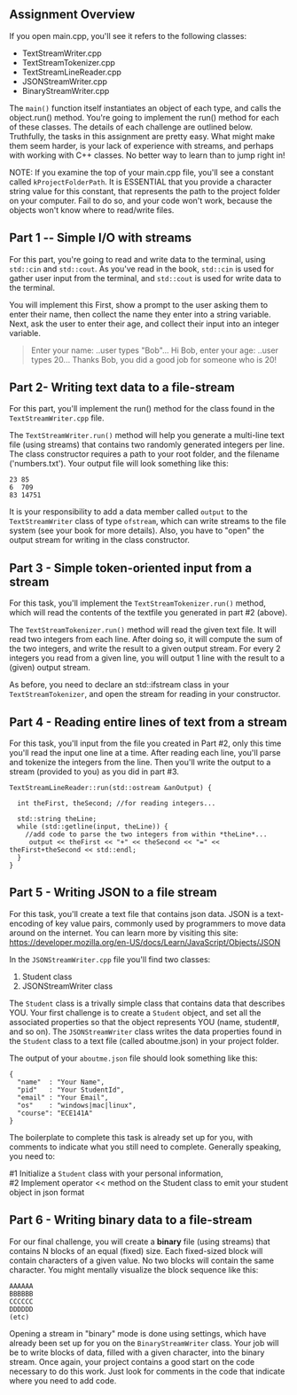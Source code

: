 ## Assignment Overview

If you open main.cpp, you'll see it refers to the following classes: 

- TextStreamWriter.cpp
- TextStreamTokenizer.cpp
- TextStreamLineReader.cpp
- JSONStreamWriter.cpp
- BinaryStreamWriter.cpp

The `main()` function itself instantiates an object of each type, and calls the object.run() method. You're going to implement the run() method for each of these classes. The details of each challenge are outlined below. Truthfully, the tasks in this assignment are pretty easy. What might make them seem harder, is your lack of experience with streams, and perhaps with working with C++ classes. No better way to learn than to jump right in!

NOTE: If you examine the top of your main.cpp file, you'll see a constant called `kProjectFolderPath`. It is ESSENTIAL that you provide a character string value for this constant, that represents the path to the project folder on your computer. Fail to do so, and your code won't work, because the objects won't know where to read/write files.

## Part 1 -- Simple I/O with streams

For this part, you're going to read and write data to the terminal, using `std::cin` and `std::cout`. As you've read in the book, `std::cin` is used for gather user input from the terminal, and `std::cout` is used for write data to the terminal. 

You will implement this 
First, show a prompt to the user asking them to enter their name, then collect the name they enter into a string variable. Next, ask the user to enter their age, and collect their input into an integer variable.

> Enter your name: ..user types "Bob"... 
> Hi Bob, enter your age: ..user types 20...
> Thanks Bob, you did a good job for someone who is 20! 


## Part 2- Writing text data to a file-stream

For this part, you'll implement the run() method for the class found in the `TextStreamWriter.cpp` file. 

The `TextStreamWriter.run()` method will help you generate a multi-line text file (using streams) that contains two randomly generated integers per line. The class constructor requires a path to your root folder, and the filename ('numbers.txt'). Your output file will look something like this:

```
23 85
6  709
83 14751
```

It is your responsibility to add a data member called `output` to the `TextStreamWriter` class of type `ofstream`, which can write streams to the file system (see your book for more details). Also, you have to "open" the output stream for writing in the class constructor.


## Part 3 - Simple token-oriented input from a stream 

For this task, you'll implement the `TextStreamTokenizer.run()` method, which will read the contents of the textfile you generated in part #2 (above).

The `TextStreamTokenizer.run()` method will read the given text file. It will read two integers from each line. After doing so, it will compute the sum of the two integers, and write the result to a given output stream. For every 2 integers you read from a given line, you will output 1 line with the result to a (given) output stream. 

As before, you need to declare an std::ifstream class in your `TextStreamTokenizer`, and open the stream for reading in your constructor.


## Part 4 - Reading entire lines of text from a stream

For this task, you'll input from the file you created in Part #2, only this time you'll read the input one line at a time. After reading each line, you'll parse and tokenize the integers from the line. Then you'll write the output to a stream (provided to you) as you did in part #3.

```
TextStreamLineReader::run(std::ostream &anOutput) {
  
  int theFirst, theSecond; //for reading integers...
  
  std::string theLine;
  while (std::getline(input, theLine)) {
    //add code to parse the two integers from within *theLine*...
     output << theFirst << "+" << theSecond << "=" << theFirst+theSecond << std::endl;
  }    
}
```


## Part 5 - Writing JSON to a file stream

For this task, you'll create a text file that contains json data. JSON is a text-encoding of key value pairs, commonly used by programmers to move data around on the internet. You can learn more by visiting this site: 
https://developer.mozilla.org/en-US/docs/Learn/JavaScript/Objects/JSON 

In the `JSONStreamWriter.cpp` file you'll find two classes:

1. Student class
2. JSONStreamWriter class

The `Student` class is a trivally simple class that contains data that describes YOU. Your first challenge is to create a `Student` object, and set all the associated properties so that the object represents YOU (name, student#, and so on). The `JSONStreamWriter` class writes the data properties found in the `Student` class to a text file (called aboutme.json) in your project folder.

The output of your `aboutme.json` file should look something like this:

```
{
  "name"  : "Your Name",
  "pid"   : "Your StudentId",
  "email" : "Your Email",
  "os"    : "windows|mac|linux",
  "course": "ECE141A"
}
```

The boilerplate to complete this task is already set up for you, with comments to indicate what you still need to complete. Generally speaking, you need to: 

#1 Initialize a `Student` class with your personal information,  
#2 Implement operator << method on the Student class to emit your student object in json format


## Part 6 - Writing binary data to a file-stream

For our final challenge, you will create a __binary__ file (using streams) that contains N blocks of an equal (fixed) size. Each fixed-sized block will contain characters of a given value. No two blocks will contain the same character. You might mentally visualize the block sequence like this:

```
AAAAAA
BBBBBB
CCCCCC
DDDDDD
(etc)
```

Opening a stream in "binary" mode is done using settings, which have already been set up for you on the `BinaryStreamWriter` class. Your job will be to write blocks of data, filled with a given character, into the binary stream. Once again, your project contains a good start on the code necessary to do this work. Just look for comments in the code that indicate where you need to add code.


